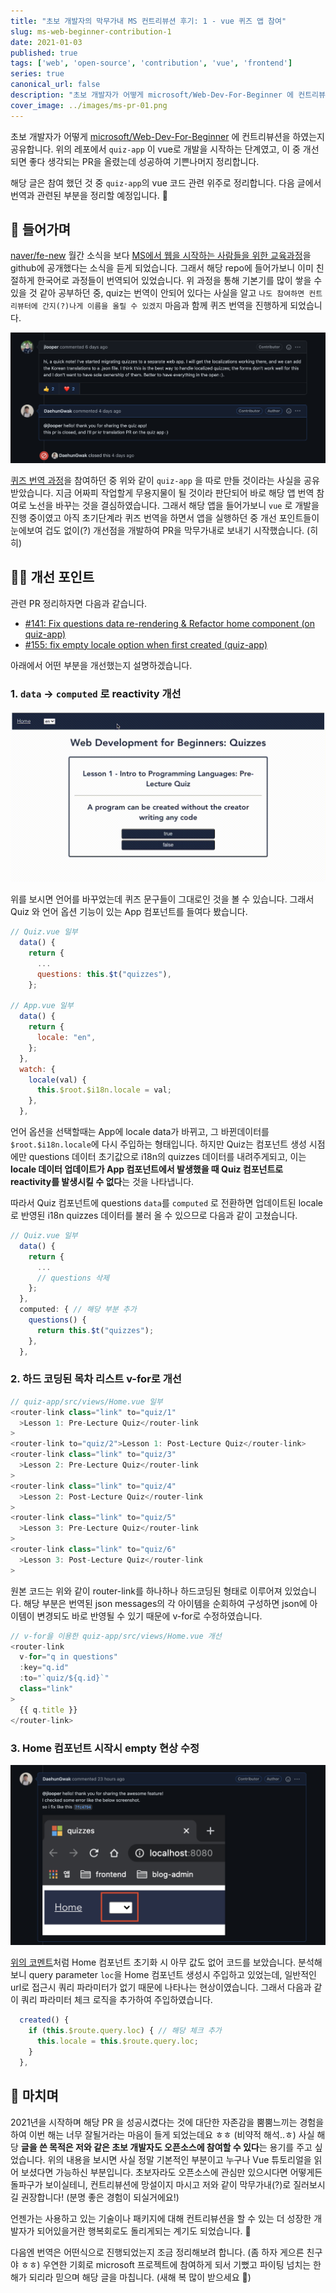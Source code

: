 ```yaml
---
title: "초보 개발자의 막무가내 MS 컨트리뷰션 후기: 1 - vue 퀴즈 앱 참여"
slug: ms-web-beginner-contribution-1
date: 2021-01-03
published: true
tags: ['web', 'open-source', 'contribution', 'vue', 'frontend']
series: true
canonical_url: false
description: "초보 개발자가 어떻게 microsoft/Web-Dev-For-Beginner 에 컨트리뷰션을 하였는지 공유합니다. vue로 구성된 quiz-app 컨트리뷰팅 위주로 구성하였습니다."
cover_image: ../images/ms-pr-01.png
---
```


초보 개발자가 어떻게 [microsoft/Web-Dev-For-Beginner](https://github.com/microsoft/Web-Dev-For-Beginners) 에 컨트리뷰션을 하였는지 공유합니다.
위의 레포에서 `quiz-app` 이 vue로 개발을 시작하는 단계였고, 이 중 개선되면 좋다 생각되는
PR을 올렸는데 성공하여 기쁜나머지 정리합니다.

해당 글은 참여 했던 것 중 `quiz-app`의 vue 코드 관련 위주로 정리합니다. 다음 글에서
번역과 관련된 부분을 정리할 예정입니다. 🥳

## 📝 들어가며

[naver/fe-new](https://github.com/naver/fe-news) 월간 소식을 보다
[MS에서 웹을 시작하는 사람들을 위한 교육과정](https://github.com/microsoft/Web-Dev-For-Beginners)을 github에
공개했다는 소식을 듣게 되었습니다. 그래서 해당 repo에 들어가보니 이미 친절하게 한국어로 과정들이 번역되어 있었습니다.
위 과정을 통해 기본기를 많이 쌓을 수 있을 것 같아 공부하던 중, quiz는 번역이 안되어 있다는 사실을 알고
`나도 참여하면 컨트리뷰터에 간지(?)나게 이름을 올릴 수 있겠지` 마음과 함께 퀴즈 번역을 진행하게 되었습니다.

![너의 PR은 나중에 마이그레이션 해야될꺼야를 알려주시는 부분](../images/ms-pr-102.png)

[퀴즈 번역 과정](https://github.com/microsoft/Web-Dev-For-Beginners/pull/102)을 참여하던 중 위와 같이 `quiz-app` 을
따로 만들 것이라는 사실을 공유 받았습니다. 지금 어짜피 작업할게 무용지물이 될 것이라 판단되어
바로 해당 앱 번역 참여로 노선을 바꾸는 것을 결심하였습니다.
그래서 해당 앱을 들어가보니 `vue` 로 개발을 진행 중이였고 아직 초기단계라 퀴즈 번역을 하면서 앱을 실행하던 중
개선 포인트들이 눈에보여 겁도 없이(?) 개선점을 개발하여 PR을 막무가내로 보내기 시작했습니다. (히히)

## 👨‍💻 개선 포인트

관련 PR 정리하자면 다음과 같습니다.

- [#141: Fix questions data re-rendering & Refactor home component (on quiz-app)](https://github.com/microsoft/Web-Dev-For-Beginners/pull/141)
- [#155: fix empty locale option when first created (quiz-app)](https://github.com/microsoft/Web-Dev-For-Beginners/pull/155)

아래에서 어떤 부분을 개선했는지 설명하겠습니다.

### 1. `data` -> `computed` 로 reactivity 개선

![언어 속성을 바꾸는데 바뀌지 않는 문항 언어 gif](../images/ms-pr-quiz-option-error.gif)

위를 보시면 언어를 바꾸었는데 퀴즈 문구들이 그대로인 것을 볼 수 있습니다.
그래서 Quiz 와 언어 옵션 기능이 있는 App 컴포넌트를 들여다 봤습니다.

```js
// Quiz.vue 일부
  data() {
    return {
      ...
      questions: this.$t("quizzes"),
    };

// App.vue 일부
  data() {
    return {
      locale: "en",
    };
  },
  watch: {
    locale(val) {
      this.$root.$i18n.locale = val;
    },
  },

```

언어 옵션을 선택할때는 App에 locale data가 바뀌고,
그 바뀐데이터를 `$root.$i18n.locale`에 다시 주입하는 형태입니다.
하지만 Quiz는 컴포넌트 생성 시점에만 questions 데이터 초기값으로 i18n의 quizzes 데이터를 내려주게되고,
이는 **locale 데이터 업데이트가 App 컴포넌트에서 발생했을 때 Quiz 컴포넌트로
reactivity를 발생시킬 수 없다**는 것을 나타냅니다.

따라서 Quiz 컴포넌트에 questions `data`를 `computed` 로 전환하면
업데이트된 locale로 반영된 i18n quizzes 데이터를 불러 올 수 있으므로 다음과 같이 고쳤습니다.

```js
// Quiz.vue 일부
  data() {
    return {
      ...
      // questions 삭제
    };
  },
  computed: { // 해당 부분 추가
    questions() {
      return this.$t("quizzes");
    },
  },
```

### 2. 하드 코딩된 목차 리스트 v-for로 개선

```js
// quiz-app/src/views/Home.vue 일부
<router-link class="link" to="quiz/1"
  >Lesson 1: Pre-Lecture Quiz</router-link
>
<router-link to="quiz/2">Lesson 1: Post-Lecture Quiz</router-link>
<router-link class="link" to="quiz/3"
  >Lesson 2: Pre-Lecture Quiz</router-link
>
<router-link class="link" to="quiz/4"
  >Lesson 2: Post-Lecture Quiz</router-link
>
<router-link class="link" to="quiz/5"
  >Lesson 3: Pre-Lecture Quiz</router-link
>
<router-link class="link" to="quiz/6"
  >Lesson 3: Post-Lecture Quiz</router-link
>
```

원본 코드는 위와 같이 router-link를 하나하나 하드코딩된 형태로 이루어져 있었습니다.
해당 부분은 번역된 json messages의 각 아이템을 순회하여 구성하면
json에 아이템이 변경되도 바로 반영될 수 있기 때문에 v-for로 수정하였습니다.

```js
// v-for을 이용한 quiz-app/src/views/Home.vue 개선
<router-link
  v-for="q in questions"
  :key="q.id"
  :to="`quiz/${q.id}`"
  class="link"
>
  {{ q.title }}
</router-link>
```

### 3. Home 컴포넌트 시작시 empty 현상 수정

![select option영역이 비워지는 문제점 이미지](../images/ms-pr-140-comment.png)

[위의 코멘트](https://github.com/microsoft/Web-Dev-For-Beginners/pull/140#issuecomment-753474895)처럼
Home 컴포넌트 초기화 시 아무 값도 없어 코드를 보았습니다.
분석해보니 query parameter `loc`을 Home 컴포넌트 생성시 주입하고 있었는데,
일반적인 url로 접근시 쿼리 파라미터가 없기 때문에 나타나는 현상이였습니다.
그래서 다음과 같이 쿼리 파라미터 체크 로직을 추가하여 주입하였습니다.

```js
  created() {
    if (this.$route.query.loc) { // 해당 체크 추가
      this.locale = this.$route.query.loc;
    }
  },
```

## 🧐 마치며

2021년을 시작하며 해당 PR 을 성공시켰다는 것에 대단한 자존감을 뿜뿜느끼는 경험을 하여
이번 해는 너무 잘될거라는 마음이 들게 되었는데요 ㅎㅎ (비약적 해석..ㅎ)
사실 해당 **글을 쓴 목적은 저와 같은 초보 개발자도 오픈소스에 참여할 수 있다**는 용기를 주고 싶었습니다.
위의 내용을 보시면 사실 정말 기본적인 부분이고 누구나 Vue 튜토리얼을 읽어 보셨다면 가능하신 부분입니다.
초보자라도 오픈소스에 관심만 있으시다면 어떻게든 돌파구가 보이실테니,
컨트리뷰션에 망설이지 마시고 저와 같이 막무가내(?)로 질러보시길 권장합니다! (분명 좋은 경험이 되실거에요!)

언젠가는 사용하고 있는 기술이나 패키지에 대해 컨트리뷰션을 할 수 있는 
더 성장한 개발자가 되어있을거란 행복회로도 돌리게되는 계기도 되었습니다. 🤪

다음엔 번역은 어떤식으로 진행되었는지 조금 정리해보려 합니다. (좀 하자 게으른 친구야 ㅎㅎ)
우연한 기회로 microsoft 프로젝트에 참여하게 되서 기뻤고 파이팅 넘치는 한해가 되리라 믿으며 해당 글을 마칩니다.
(새해 복 많이 받으세요 🥳)
